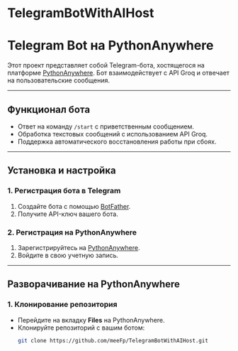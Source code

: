 # TelegramBotWithAIHost
# Telegram Bot на PythonAnywhere

Этот проект представляет собой Telegram-бота, хостящегося на платформе [PythonAnywhere](https://www.pythonanywhere.com/). Бот взаимодействует с API Groq и отвечает на пользовательские сообщения.

---

## Функционал бота

- Ответ на команду `/start` с приветственным сообщением.
- Обработка текстовых сообщений с использованием API Groq.
- Поддержка автоматического восстановления работы при сбоях.

---

## Установка и настройка

### 1. Регистрация бота в Telegram
1. Создайте бота с помощью [BotFather](https://t.me/BotFather).
2. Получите API-ключ вашего бота.

### 2. Регистрация на PythonAnywhere
1. Зарегистрируйтесь на [PythonAnywhere](https://www.pythonanywhere.com/).
2. Войдите в свою учетную запись.

---

## Разворачивание на PythonAnywhere

### 1. Клонирование репозитория
- Перейдите на вкладку **Files** на PythonAnywhere.
- Клонируйте репозиторий с вашим ботом:
  ```bash
  git clone https://github.com/meeFp/TelegramBotWithAIHost.git
